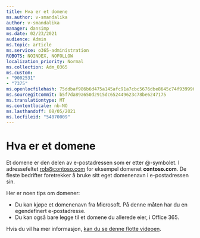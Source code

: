 ```yaml
---
title: Hva er et domene
ms.author: v-smandalika
author: v-smandalika
manager: dansimp
ms.date: 02/23/2021
audience: Admin
ms.topic: article
ms.service: o365-administration
ROBOTS: NOINDEX, NOFOLLOW
localization_priority: Normal
ms.collection: Adm_O365
ms.custom:
- "9002531"
- "7375"
ms.openlocfilehash: 75ddbaf986b6d475a145afc91a7cbc5676dbe8645c74f9399969c78be5d0342f
ms.sourcegitcommit: b5f7da89a650d2915dc652449623c78be6247175
ms.translationtype: MT
ms.contentlocale: nb-NO
ms.lasthandoff: 08/05/2021
ms.locfileid: "54070009"
---
```

# <a name="whats-a-domain"></a>Hva er et domene

Et domene er den delen av e-postadressen som er etter @-symbolet. I adressefeltet rob@contoso.com for eksempel domenet **contoso.com**. De fleste bedrifter foretrekker å bruke sitt eget domenenavn i e-postadressen sin.

Her er noen tips om domener:

- Du kan kjøpe et domenenavn fra Microsoft. På denne måten har du en egendefinert e-postadresse.
- Du kan også bare legge til et domene du allerede eier, i Office 365.

Hvis du vil ha mer informasjon, [kan du se denne flotte videoen](https://www.youtube.com/watch).